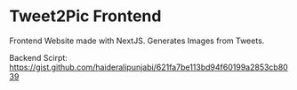 # Tweet2Pic Frontend

Frontend Website made with NextJS. Generates Images from Tweets. 

Backend Scirpt: https://gist.github.com/haideralipunjabi/621fa7be113bd94f60199a2853cb8039